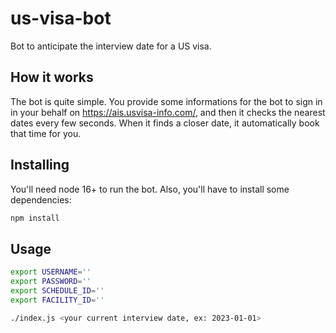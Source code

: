 # us-visa-bot
Bot to anticipate the interview date for a US visa.

## How it works

The bot is quite simple. You provide some informations for the bot to sign in in your behalf on https://ais.usvisa-info.com/, and then
it checks the nearest dates every few seconds. When it finds a closer date, it automatically book that time for you.

## Installing

You'll need node 16+ to run the bot. Also, you'll have to install some dependencies:

```sh
npm install
```

## Usage

```sh
export USERNAME=''
export PASSWORD=''
export SCHEDULE_ID=''
export FACILITY_ID=''

./index.js <your current interview date, ex: 2023-01-01>
```

